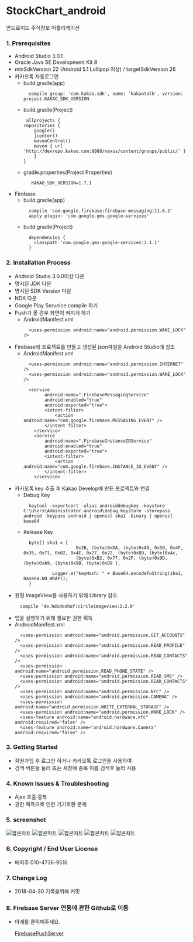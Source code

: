 # StockChart_android
안드로이드 주식정보 어플리케이션



### 1. Prerequisites

- Android Studio 3.0.1
- Oracle Java SE Development Kit 8
- minSdkVersion 22 (Android 5.1 Lollipop 이상) / targetSdkVersion 26
- 카카오톡 자동로그인
  - build.gradle(app)
    ```Android
      compile group: 'com.kakao.sdk', name: 'kakaotalk', version: project.KAKAO_SDK_VERSION
    ```
  - build.gradle(Project)
    ```Android
     allprojects {
    repositories {
        google()
        jcenter()
        mavenCentral()
        maven { url 'http://devrepo.kakao.com:8088/nexus/content/groups/public/' }
        }
    }
    ```
  - gradle.properties(Project Properties)
    ```Android
       KAKAO_SDK_VERSION=1.7.1
    ```
- Firebase
  - build.gradle(app)
    ```Android
      compile 'com.google.firebase:firebase-messaging:11.6.2'
      apply plugin: 'com.google.gms.google-services'
    ```
  - build.gradle(Project)
    ```Android
      dependencies {
        classpath 'com.google.gms:google-services:3.1.1'                                           
      }
    ```
    
     
### 2. Installation Process

- Android Studio 3.0.0이상 다운
- 명시된 JDK 다운
- 명시된 SDK Version 다운
- NDK 다운
- Google Play Serveice compile 하기
- Push가 올 경우 화면이 켜지게 하기
  - AndroidManifest.xml
    ```Android
      <uses-permission android:name="android.permission.WAKE_LOCK" />
    ```
- Firebase에 프로젝트를 만들고 생성된 json파일을 Android Studio에 참조
  - AndroidManifest.xml
    ```Android
      <uses-permission android:name="android.permission.INTERNET" />
      <uses-permission android:name="android.permission.WAKE_LOCK" />
      
      <service
            android:name=".FirebaseMessagingService"
            android:enabled="true"
            android:exported="true">
            <intent-filter>
                <action android:name="com.google.firebase.MESSAGING_EVENT" />
            </intent-filter>
        </service>
        <service
            android:name=".FirebaseInstanceIDService"
            android:enabled="true"
            android:exported="true">
            <intent-filter>
                <action android:name="com.google.firebase.INSTANCE_ID_EVENT" />
            </intent-filter>
        </service>
    ```
- 카카오톡 key 추출 후 Kakao Develop에 만든 프로젝트와 연결
  - Debug Key
    ```Android
      keytool -exportcert -alias androiddebugkey -keystore C:\Users\Administrator.android\debug.keystore -storepass android -keypass android | openssl sha1 -binary | openssl base64
    ```
  - Release Key
    ```Android
      byte[] sha1 = {
                        0x3B, (byte)0xDA, (byte)0xA0, 0x5B, 0x4F, 0x35, 0x71, 0x02, 0x4E, 0x27, 0x22, (byte)0xB9, (byte)0xAc,
                        (byte)0xB2, 0x77, 0x2F, (byte)0x9D, (byte)0xA9, (byte)0x9B, (byte)0xD9 };
               
               Logger.e("keyHash: " + Base64.encodeToString(sha1, Base64.NO_WRAP));                                          
      }
    ```
 - 원형 ImageView를 사용하기 위해 Library 참조
   ```Android
     compile 'de.hdodenhof:circleimageview:2.2.0'
   ```
 - 앱을 실행하기 위해 필요한 권한 획득
  - AndroidManifest.xml
    ```Android
      <uses-permission android:name="android.permission.GET_ACCOUNTS" />
      <uses-permission android:name="android.permission.READ_PROFILE" />
      <uses-permission android:name="android.permission.READ_CONTACTS" />
      <uses-permission android:name="android.permission.READ_PHONE_STATE" />
      <uses-permission android:name="android.permission.READ_SMS" />
      <uses-permission android:name="android.permission.READ_CONTACTS" />
      <uses-permission android:name="android.permission.NFC" />
      <uses-permission android:name="android.permission.CAMERA" />
      <uses-permission android:name="android.permission.WRITE_EXTERNAL_STORAGE" />
      <uses-permission android:name="android.permission.WAKE_LOCK" />
      <uses-feature android:name="android.hardware.nfc" android:required="false" />
      <uses-feature android:name="android.hardware.Camera" android:required="false" />
    ```
  

 
 ### 3. Getting Started
 
 - 회원가입 후 로그인 하거나 카카오톡 로그인을 사용하여 
 - 검색 버튼을 눌러 뜨는 새창에 종목 이름 검색후 눌러 사용
 
 
 ### 4. Known Issues & Troubleshooting
 
 - Ajax 호출 중복
 - 권한 획득으로 인한 기기호환 문제
 
 
 ### 5. screenshot
 
 
 ![팝콘차트](http://61.72.187.6/images/gitimage/popcorn1)
  ![팝콘차트](http://61.72.187.6/images/gitimage/popcorn2)
   ![팝콘차트](http://61.72.187.6/images/gitimage/popcorn3)
    ![팝콘차트](http://61.72.187.6/images/gitimage/popcorn4)
     ![팝콘차트](http://61.72.187.6/images/gitimage/popcorn5)
      
 
 
 ### 6. Copyright / End User License
 
 - 배희주 010-4736-9516
 
 ### 7. Change Log
 
 - 2018-04-30 기록을위해 커밋
 
 ### 8. Firebase Server 연동에 관한 Github로 이동
 
 - 아래를 클릭해주세요.

   [FirebasePushServer](https://github.com/heju4736/FirebasePushWebserver)
